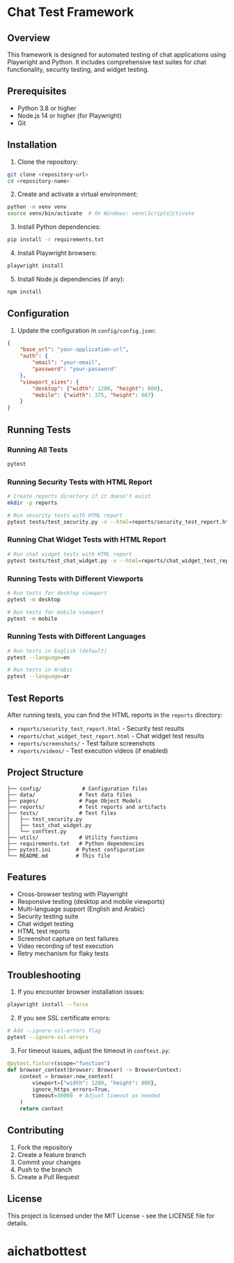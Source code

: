 # Chat Test Framework

## Overview
This framework is designed for automated testing of chat applications using Playwright and Python. It includes comprehensive test suites for chat functionality, security testing, and widget testing.

## Prerequisites

- Python 3.8 or higher
- Node.js 14 or higher (for Playwright)
- Git

## Installation

1. Clone the repository:
```bash
git clone <repository-url>
cd <repository-name>
```

2. Create and activate a virtual environment:
```bash
python -m venv venv
source venv/bin/activate  # On Windows: venv\Scriptsctivate
```

3. Install Python dependencies:
```bash
pip install -r requirements.txt
```

4. Install Playwright browsers:
```bash
playwright install
```

5. Install Node.js dependencies (if any):
```bash
npm install
```

## Configuration

1. Update the configuration in `config/config.json`:
```json
{
    "base_url": "your-application-url",
    "auth": {
        "email": "your-email",
        "password": "your-password"
    },
    "viewport_sizes": {
        "desktop": {"width": 1280, "height": 800},
        "mobile": {"width": 375, "height": 667}
    }
}
```

## Running Tests

### Running All Tests
```bash
pytest
```

### Running Security Tests with HTML Report
```bash
# Create reports directory if it doesn't exist
mkdir -p reports

# Run security tests with HTML report
pytest tests/test_security.py -v --html=reports/security_test_report.html --self-contained-html
```

### Running Chat Widget Tests with HTML Report
```bash
# Run chat widget tests with HTML report
pytest tests/test_chat_widget.py -v --html=reports/chat_widget_test_report.html --self-contained-html
```

### Running Tests with Different Viewports
```bash
# Run tests for desktop viewport
pytest -m desktop

# Run tests for mobile viewport
pytest -m mobile
```

### Running Tests with Different Languages
```bash
# Run tests in English (default)
pytest --language=en

# Run tests in Arabic
pytest --language=ar
```

## Test Reports

After running tests, you can find the HTML reports in the `reports` directory:
- `reports/security_test_report.html` - Security test results
- `reports/chat_widget_test_report.html` - Chat widget test results
- `reports/screenshots/` - Test failure screenshots
- `reports/videos/` - Test execution videos (if enabled)

## Project Structure

```
├── config/             # Configuration files
├── data/              # Test data files
├── pages/             # Page Object Models
├── reports/           # Test reports and artifacts
├── tests/             # Test files
│   ├── test_security.py
│   ├── test_chat_widget.py
│   └── conftest.py
├── utils/             # Utility functions
├── requirements.txt   # Python dependencies
├── pytest.ini        # Pytest configuration
└── README.md         # This file
```

## Features

- Cross-browser testing with Playwright
- Responsive testing (desktop and mobile viewports)
- Multi-language support (English and Arabic)
- Security testing suite
- Chat widget testing
- HTML test reports
- Screenshot capture on test failures
- Video recording of test execution
- Retry mechanism for flaky tests

## Troubleshooting

1. If you encounter browser installation issues:
```bash
playwright install --force
```

2. If you see SSL certificate errors:
```bash
# Add --ignore-ssl-errors flag
pytest --ignore-ssl-errors
```

3. For timeout issues, adjust the timeout in `conftest.py`:
```python
@pytest.fixture(scope="function")
def browser_context(browser: Browser) -> BrowserContext:
    context = browser.new_context(
        viewport={"width": 1280, "height": 800},
        ignore_https_errors=True,
        timeout=30000  # Adjust timeout as needed
    )
    return context
```

## Contributing

1. Fork the repository
2. Create a feature branch
3. Commit your changes
4. Push to the branch
5. Create a Pull Request

## License

This project is licensed under the MIT License - see the LICENSE file for details.
# aichatbottest
